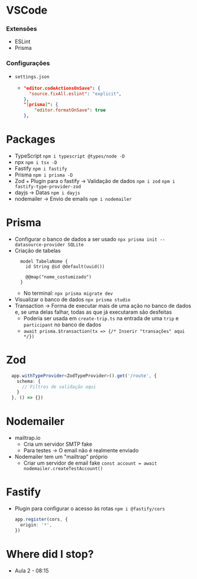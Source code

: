 # VSCode
### Extensões
- ESLint
- Prisma

### Configurações
- `settings.json`
  - ```json
    "editor.codeActionsOnSave": {
      "source.fixAll.eslint": "explicit",
    },
    "[prisma]": {
        "editor.formatOnSave": true
    },
    ```

# Packages
- TypeScript
  `npm i typescript @types/node -D`
- npx
  `npm i tsx -D`
- Fastify
  `npm i fastify`
- Prisma 
  `npm i prisma -D`
- Zod + Plugin para o fastify -> Validação de dados
  `npm i zod`
  `npm i fastify-type-provider-zod`
- dayjs -> Datas
  `npm i dayjs`
- nodemailer -> Envio de emails
  `npm i nodemailer`

# Prisma 
- Configurar o banco de dados a ser usado
  `npx prisma init --datasource-provider SQLite`
- Criação de tabelas
  ```prisma
    model TabelaNome {
      id String @id @default(uuid())
      
      @@map("nome_costumizado")
    }
  ```
  - No terminal: `npx prisma migrate dev`
- Visualizar o banco de dados
  `npx prisma studio`
- Transaction -> Forma de executar mais de uma ação no banco de dados e, se uma delas falhar, todas as que já executaram são desfeitas
  - Poderia ser usada em `create-trip.ts` na entrada de uma `trip` e `participant` no banco de dados
  - `await prisma.$transaction(tx => {/* Inserir "transações" aqui */})`

# Zod
```typescript
  app.withTypeProvider<ZodTypeProvider>().get('/route', {
    schema: {
      // Filtros de validação aqui
    }
  }, () => {})
```

# Nodemailer
- mailtrap.io
  - Cria um servidor SMTP fake
  - Para testes -> O email não é realmente enviado
- Nodemailer tem um "mailtrap" próprio
  - Criar um servidor de email fake
    `const account = await nodemailer.createTestAccount()`

# Fastify
- Plugin para configurar o acesso às rotas
  `npm i @fastify/cors`
  ```typescript
  app.register(cors, {
    origin: '*',
  })
  ```


# Where did I stop?
- Aula 2 - 08:15
